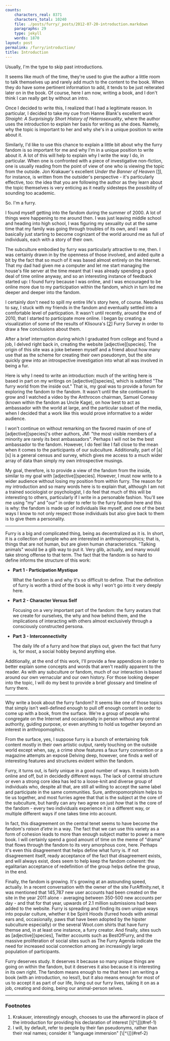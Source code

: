 ```yaml
---
counts:
    characters_real: 8371
    characters_total: 10240
    file: ./posts/furry/_posts/2012-07-20-introduction.markdown
    paragraphs: 29
    type: jekyll
    words: 1870
layout: post
permalink: /furry/introduction/
title: Introduction
---
```


Usually, I'm the type to skip past introductions.

It seems like much of the time, they're used to give the author a little
room to talk themselves up and rarely add much to the content to the
book.  When they do have some pertinent information to add, it tends to
be just reiterated later on in the book.  Of course, here I am now,
writing a book, and I don't think I can really get by without an intro.

Once I decided to write this, I realized that I had a legitimate reason.
In particular, I decided to take my cue from Hanne Blank's excellent
work _Straight: A Surprisingly Short History of Heterosexuality_,
where the author uses the introduction to explain her basis for writing
as she does.  Namely, why the topic is important to her and why she's in
a unique position to write about it.

Similarly, I'd like to use this chance to explain a little bit about why
the furry fandom is so important for me and why I'm in a unique position
to write about it.  A lot of this will help to explain why I write the
way I do, in particular.  When one is confronted with a piece of
investigative non-fiction, one is usually reading from the point of view
of one who is viewing the topic from the outside.  Jon Krakauer's
excellent _Under the Banner of Heaven_ \[<a
id="ref-1"></a>[1](#footnote-1)\], for instance, is written
from the outsider's perspective - it's particularly effective, too: the
idea that you are following the author as they learn about the topic
themselves is very enticing as it neatly sidesteps the possibility of
sounding too academic.

So.  I'm a furry.

I found myself getting into the fandom during the summer of 2000.  A lot
of things were happening to me around then.  I was just leaving middle
school and heading into high school, I was figuring my sexuality out at
the same time that my family was going through troubles of its own, and
I was basically just starting to become cognizant of the world around me
as full of individuals, each with a story of their own.

The subculture embodied by furry was particularly attractive to me,
then.  I was certainly drawn in by the openness of those involved, and
aided quite a bit by the fact that so much of it was based almost
entirely on the Internet.  That my dad had given me a computer and let
me start managing the house's file server at the time meant that I was
already spending a good deal of time online anyway, and so an
interesting instance of feedback started up: I found furry because I was
online, and I was encouraged to be online more due to my participation
within the fandom, which in turn led me deeper and deeper into the
fandom.

I certainly don't need to spill my entire life's story here, of course.
Needless to say, I stuck with my friends in the fandom and eventually
settled into a comfortable level of particpation.  It wasn't until
recently, around the end of 2010, that I started to participate more
online.  I began by creating a visualization of some of the results of
Klisoura's \[<a id="ref-2"></a>[2](#footnote-2)\] Furry Survey in order 
to draw a few conclusions about them.

After a brief interruption during which I graduated from college and
found a job, I delved right back in, creating the website
\[adjective\]\[species\].  The origin of this
site was a joke between myself and a friend about how many use that as
the scheme for creating their own pseudonym, but the site quickly grew
into an introspective investigation into what all was involved in being
a fur.

Here is why I need to write an introduction: much of the writing here is
based in part on my writings on \[adjective\]\[species\], which is subtited
"The furry world from the inside out."  That is, my goal was to
provide a forum for exploring the fandom *to* the fandom.  It
wasn't until the site continued to grow and I watched a video by the
Anthrocon chairman, Samuel Conway (known within the fandom as Uncle
Kage), on how best to act as ambassador with the world at large, and the
particular subset of the media, when I decided that a work like this
would prove informative to a wider audience.

I won't continue on without remarking on the favored maxim of one of 
\[adjective\]\[species\]'s other
authors, JM: "the most visible members of a minority are rarely its
best ambassadors".  Perhaps I will not be the best ambassador to the
fandom.  However, I do feel like I fall close to the mean when it comes
to the participants of our subculture.  Additionally, part of \[a\]\[s\] is
a general census and survey, which gives me access to a much wider array
of data than simply my own introspective musings.

My goal, therefore, is to provide a view of the fandom from the
inside, similar to my goal with \[adjective\]\[species\].  However, I must
now write to a wider audience without losing my position from within
furry.  The reason for my introduction and so many words here is to
explain that, although I am not a trained sociologist or psychologist, I
do feel that much of this will be interesting to others, particularly if
I write in a personable fashion.  You'll see me using "my" and "our"
in order to refer to the furry fandom here and this is why: the fandom
is made up of individuals like myself, and one of the best ways I know
to not only respect those individuals but also give back to them is to
give them a personality.

--------------------

Furry is a big and complicated thing, being as decentralized as it is.
In short, it is a collection of people who are interested in
anthropomorphics; that is, things that are not human, but are given
human characteristics.  "Talking animals" would be a glib way to put
it.  Very glib, actually, and many would take strong offense to that
term.  The fact that the fandom is so hard to define informs the
structure of this work:

* __Part 1 - Participation Mystique__

  What the fandom is and why it's so difficult to define.  That the
  definition of furry is worth a third of the book is why I won't go
  into it very deeply here.
* __Part 2 - Character Versus Self__

  Focusing on a very important part of the fandom: the furry avatars
  that we create for ourselves, the why and how behind them, and the
  implications of interacting with others almost exclusively through a
  consciously constructed persona.
* __Part 3 - Interconnectivity__

  The daily life of a furry and how that plays out, given the fact that
  furry is, for most, a social hobby beyond anything else.

Additionally, at the end of this work, I'll provide a few appendices in
order to better explain some concepts and words that aren't readily
apparent to the reader.  As with any subculture or fandom, much of our
interaction is based around our own vernacular and our own history.  For
those looking deeper into the topic, I will do my best to provide a
brief glossary and timeline of furry there.

--------------------

Why write a book about the furry fandom?  It seems like one of those
topics that simply isn't well-defined enough to pull off enough content
in order to come up with a book, from the surface.  We're a group of
people who congregate on the Internet and occasionally in person without
any central authority, guiding purpose, or even anything to hold us
together beyond an interest in anthropomophics.

From the surface, yes, I suppose furry is a bunch of entertaining folk
content mostly in their own artistic output, rarely touching on the
outside world except when, say, a crime show features a faux furry
convention or a magazine attempts an expos&eacute;  Delving deep, however,
one finds a well of interesting features and structures evident within
the fandom.

Furry, it turns out, is fairly unique in a good number of ways.  It
exists both online and off, but in decidedly different ways.  The lack
of central structure or even a strong core idea has led to a loose-knit
and diverse group of individuals who, despite all that, are still all
willing to accept the same label and participate in the same
communities.  Sure, anthropomorphism helps to tie us together, and most
furries agree that that is the subject at the core of the subculture,
but hardly can any two agree on just _how_ that is the core of
the fandom - every two individuals experience it in a different way,
or multiple different ways if one takes time into account.

In fact, this disagreement on the central tenet seems to have become
the fandom's _raison d'etre_ in a way.  The fact that we can use
this variety as a form of cohesion leads to more than enough subject
matter to power a mere book.  I will certainly spend a good amount of
time on the meme of "drama" that flows through the fandom to its very
amorphous core, here.  Perhaps it's even this disagreement that helps
define what furry is.  If not disagreement itself, ready acceptance of
the fact that disagreement exists, and will always exist, does seem to
help keep the fandom coherent: the egalitarian acceptance of
redefinition of the group helps define the group, in the end.

Finally, the fandom is growing.  It's growing at an astounding speed,
actually.  In a recent conversation with the owner of the site
FurAffinity.net, it was mentioned that 145,787 new user accounts had
been created on the site in the year 2011 alone - averaging between
350-500 new accounts per day - and that for that year, upwards of 2.1
million submissions had been added to the website.  Furry is spreading
and finding its own unique ways into popular culture, whether it be
Spirit Hoods (furred hoods with animal ears and, occasionally,
paws that have been adopted by the hipster subculture especially) or the
several Woot.com shirts that have furry themse and, in at least one
instance, a furry creator.  And finally, sites such as
\[adjective\]\[species\], Twitter accounts such as BestOfFurry, and the
massive proliferation of social sites such as The Furry Agenda indicate
the need for increased social connection among an increasingly large
population of participants.

Furry deserves study.  It deserves it because so many unique things are
going on within the fandom, but it deserves it also because it is
interesting in its own right.  The fandom means enough to me that here I
am writing a book (with an introduction, no less!), but it also means
enough for most of us to accept it as part of our life, living out our
furry lives, taking it on as a job, creating and doing, being our
animal-person selves.

--------------------

### Footnotes

1. <a id="footnote-1" class="footnote" />
   Krakauer, interestingly enough, chooses to use 
   the afterword in place of the introduction for providing his 
   declaration of interest
   [\[^\]](#ref-1)
2. <a id="footnote-2" class="footnote" />
   I will, by default, refer to people by their fan
   pseudonyms, rather than their real names; consider it "language
   immersion"
   [\[^\]](#ref-2)
